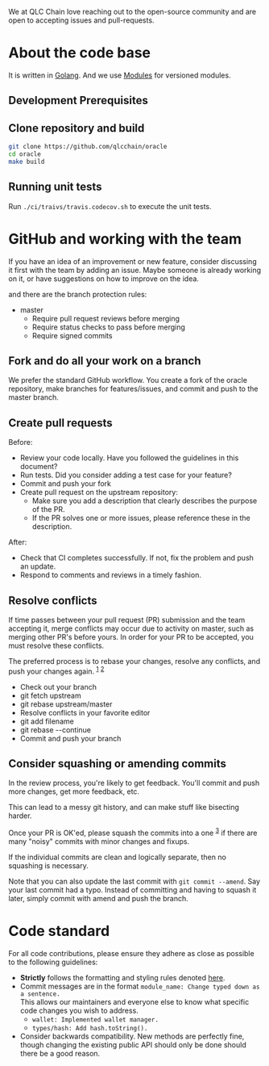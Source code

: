 We at QLC Chain love reaching out to the open-source community and are open to accepting issues and pull-requests.

# About the code base

It is written in [Golang](https://golang.org). And we use [Modules](https://github.com/golang/go/wiki/Modules) for versioned modules. 

## Development Prerequisites

## Clone repository and build
```bash
git clone https://github.com/qlcchain/oracle
cd oracle
make build
```

## Running unit tests

Run `./ci/traivs/travis.codecov.sh` to execute the unit tests.

# GitHub and working with the team

If you have an idea of an improvement or new feature, consider discussing it first with the team by adding an issue. Maybe someone is already working on it, or have suggestions on how to improve on the idea. 

and there are the branch protection rules:

- master
  - Require pull request reviews before merging
  - Require status checks to pass before merging
  - Require signed commits

## Fork and do all your work on a branch
We prefer the standard GitHub workflow. You create a fork of the oracle repository, make branches for features/issues, and commit and push to the master branch. 

## Create pull requests
Before:
* Review your code locally. Have you followed the guidelines in this document?
* Run tests. Did you consider adding a test case for your feature?
* Commit and push your fork
* Create pull request on the upstream repository:
    * Make sure you add a description that clearly describes the purpose of the PR.
    * If the PR solves one or more issues, please reference these in the description.

After:
* Check that CI completes successfully. If not, fix the problem and push an update.
* Respond to comments and reviews in a timely fashion.

## Resolve conflicts

If time passes between your pull request (PR) submission and the team accepting it, merge conflicts may occur due to activity on master, such as merging other PR's before yours. In order for your PR to be accepted, you must resolve these conflicts.

The preferred process is to rebase your changes, resolve any conflicts, and push your changes again. <sup>[1](#git_rebase_conflicts)</sup> <sup>[2](#git_merge_conflicts)</sup>

* Check out your branch
* git fetch upstream
* git rebase upstream/master
* Resolve conflicts in your favorite editor
* git add filename
* git rebase --continue
* Commit and push your branch

## Consider squashing or amending commits

In the review process, you're likely to get feedback. You'll commit and push more changes, get more feedback, etc. 

This can lead to a messy git history, and can make stuff like bisecting harder.

Once your PR is OK'ed, please squash the commits into a one <sup>[3](#git_squash)</sup> if there are many "noisy" commits with minor changes and fixups. 

If the individual commits are clean and logically separate, then no squashing is necessary.

Note that you can also update the last commit with `git commit --amend`. Say your last commit had a typo. Instead of committing and having to squash it later, simply commit with amend and push the branch.

# Code standard

For all code contributions, please ensure they adhere as close as possible to the following guidelines:

- **Strictly** follows the formatting and styling rules denoted [here](https://github.com/golang/go/wiki/CodeReviewComments).
- Commit messages are in the format `module_name: Change typed down as a sentence.`  
This allows our maintainers and everyone else to know what specific code changes you wish to address.
    - `wallet: Implemented wallet manager.`
    - `types/hash: Add hash.toString().`
- Consider backwards compatibility. New methods are perfectly fine, though changing the existing public API should only be done should there be a good reason.
